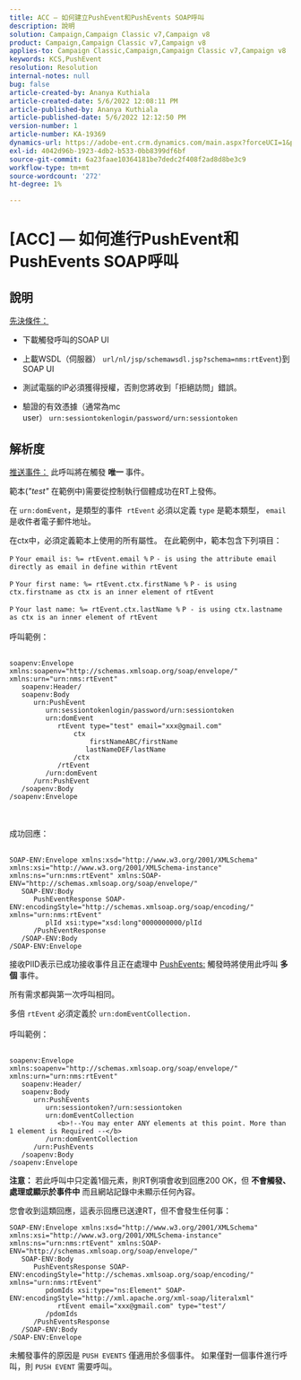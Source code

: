 ```yaml
---
title: ACC — 如何建立PushEvent和PushEvents SOAP呼叫
description: 說明
solution: Campaign,Campaign Classic v7,Campaign v8
product: Campaign,Campaign Classic v7,Campaign v8
applies-to: Campaign Classic,Campaign,Campaign Classic v7,Campaign v8
keywords: KCS,PushEvent
resolution: Resolution
internal-notes: null
bug: false
article-created-by: Ananya Kuthiala
article-created-date: 5/6/2022 12:08:11 PM
article-published-by: Ananya Kuthiala
article-published-date: 5/6/2022 12:12:50 PM
version-number: 1
article-number: KA-19369
dynamics-url: https://adobe-ent.crm.dynamics.com/main.aspx?forceUCI=1&pagetype=entityrecord&etn=knowledgearticle&id=a22f902d-35cd-ec11-a7b5-0022480b639b
exl-id: 4042d96b-1923-4db2-b533-0bb8399df6bf
source-git-commit: 6a23faae10364181be7dedc2f408f2ad8d8be3c9
workflow-type: tm+mt
source-wordcount: '272'
ht-degree: 1%

---
```


# [ACC]  — 如何進行PushEvent和PushEvents SOAP呼叫

## 說明

<u>先決條件：</u>
- 下載觸發呼叫的SOAP UI

- 上載WSDL（伺服器） `url/nl/jsp/schemawsdl.jsp?schema=nms:rtEvent`)到SOAP UI

- 測試電腦的IP必須獲得授權，否則您將收到「拒絕訪問」錯誤。

- 驗證的有效憑據（通常為mc user） `urn:sessiontokenlogin/password/urn:sessiontoken`




## 解析度

<u>推送事件：</u>
此呼叫將在觸發 <b>唯一 </b>事件。

範本(*&quot;test&quot;* 在範例中)需要從控制執行個體成功在RT上發佈。

在 `urn:domEvent`，是類型的事件  `rtEvent` 必須以定義 `type` 是範本類型， `email` 是收件者電子郵件地址。

在ctx中，必須定義範本上使用的所有屬性。 在此範例中，範本包含下列項目：

`P` `Your email is: %= rtEvent.email %` `P` `- is using the attribute email directly as email in define within rtEvent`

`P` `Your first name: %= rtEvent.ctx.firstName %` `P` `- is using ctx.firstname as ctx is an inner element of rtEvent`

`P` `Your last name: %= rtEvent.ctx.lastName %` `P - is using ctx.lastname as ctx is an inner element of rtEvent`
<br><br>呼叫範例：<br><br>

```
soapenv:Envelope xmlns:soapenv="http://schemas.xmlsoap.org/soap/envelope/" xmlns:urn="urn:nms:rtEvent"
   soapenv:Header/
   soapenv:Body
      urn:PushEvent
         urn:sessiontokenlogin/password/urn:sessiontoken
         urn:domEvent
            rtEvent type="test" email="xxx@gmail.com" 
                ctx
                    firstNameABC/firstName
                   lastNameDEF/lastName
                /ctx
            /rtEvent
         /urn:domEvent
      /urn:PushEvent
   /soapenv:Body
/soapenv:Envelope
```

<br><br>成功回應：<br><br>

```
SOAP-ENV:Envelope xmlns:xsd="http://www.w3.org/2001/XMLSchema" xmlns:xsi="http://www.w3.org/2001/XMLSchema-instance" xmlns:ns="urn:nms:rtEvent" xmlns:SOAP-ENV="http://schemas.xmlsoap.org/soap/envelope/"
   SOAP-ENV:Body
      PushEventResponse SOAP-ENV:encodingStyle="http://schemas.xmlsoap.org/soap/encoding/" xmlns="urn:nms:rtEvent"
         plId xsi:type="xsd:long"0000000000/plId
      /PushEventResponse
   /SOAP-ENV:Body
/SOAP-ENV:Envelope
```

接收PIID表示已成功接收事件且正在處理中
<u>PushEvents:</u>
觸發時將使用此呼叫 <b>多個</b> 事件。

所有需求都與第一次呼叫相同。

多倍 `rtEvent` 必須定義於 `urn:domEventCollection.`
<br><br>呼叫範例：<br><br>

```
soapenv:Envelope xmlns:soapenv="http://schemas.xmlsoap.org/soap/envelope/" xmlns:urn="urn:nms:rtEvent"
   soapenv:Header/
   soapenv:Body
      urn:PushEvents
         urn:sessiontoken?/urn:sessiontoken
         urn:domEventCollection
            <b>!--You may enter ANY elements at this point. More than 1 element is Required --</b>
         /urn:domEventCollection
      /urn:PushEvents
   /soapenv:Body
/soapenv:Envelope
```

<b>注意：</b> 若此呼叫中只定義1個元素，則RT例項會收到回應200 OK，但 <b>不會觸發、處理或顯示於事件中</b> 而且網站記錄中未顯示任何內容。

您會收到這類回應，這表示回應已送達RT，但不會發生任何事：

```
SOAP-ENV:Envelope xmlns:xsd="http://www.w3.org/2001/XMLSchema" xmlns:xsi="http://www.w3.org/2001/XMLSchema-instance" xmlns:ns="urn:nms:rtEvent" xmlns:SOAP-ENV="http://schemas.xmlsoap.org/soap/envelope/"
   SOAP-ENV:Body
      PushEventsResponse SOAP-ENV:encodingStyle="http://schemas.xmlsoap.org/soap/encoding/" xmlns="urn:nms:rtEvent"
         pdomIds xsi:type="ns:Element" SOAP-ENV:encodingStyle="http://xml.apache.org/xml-soap/literalxml"
            rtEvent email="xxx@gmail.com" type="test"/
         /pdomIds
      /PushEventsResponse
   /SOAP-ENV:Body
/SOAP-ENV:Envelope
```

未觸發事件的原因是 `PUSH EVENTS` 僅適用於多個事件。 如果僅對一個事件進行呼叫，則 `PUSH EVENT` 需要呼叫。
